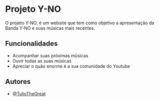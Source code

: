 
# Projeto Y-NO

O projeto Y-NO, é um website que tem como objetivo a apresentação da Banda Y-NO e suas músicas mais recentes.


## Funcionalidades

* Acompanhar suas próximas músicas
* Ouvir todas as suas músicas
* Apreciar o quão enorme é a sua comunidade do Youtube
## Autores

- [@TulioTheGreat](https://github.com/TulioTheGreat)


